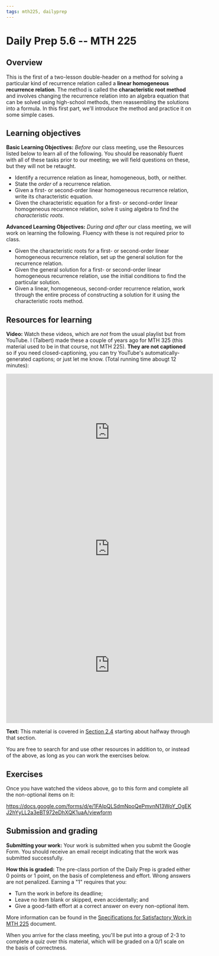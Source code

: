 ```yaml
---
tags: mth225, dailyprep
---
```


# Daily Prep 5.6 -- MTH 225

## Overview

This is the first of a two-lesson double-header on a method for solving a particular kind of recurrence relation called a **linear homogeneous recurrence relation**. The method is called the **characteristic root method** and involves changing the recurrence relation into an algebra equation that can be solved using high-school methods, then reassembling the solutions into a formula. In this first part, we'll introduce the method and practice it on some simple cases. 

## Learning objectives 

**Basic Learning Objectives:** *Before* our class meeting, use the Resources listed below to learn all of the following. You should be reasonably fluent with all of these tasks prior to our meeting; we will field questions on these, but they will not be retaught. 

- Identify a recurrence relation as linear, homogeneous, both, or neither. 
- State the *order* of a recurrence relation. 
- Given a first- or second-order linear homogeneous recurrence relation, write its characteristic equation. 
- Given the characteristic equation for a first- or second-order linear homogeneous recurrence relation, solve it using algebra to find the *characteristic roots*. 

**Advanced Learning Objectives:** *During and after* our class meeting, we will work on learning the following. Fluency with these is not required prior to class. 

- Given the characteristic roots for a first- or second-order linear homogeneous recurrence relation, set up the general solution for the recurrence relation. 
- Given the general solution for a first- or second-order linear homogeneous recurrence relation, use the initial conditions to find the particular solution. 
- Given a linear, homogeneous, second-order recurrence relation, work through the entire process of constructing a solution for it using the characteristic roots method. 


## Resources for learning

**Video:** Watch these videos, which are *not* from the usual playlist but from YouTube. I (Talbert) made these a couple of years ago for MTH 325 (this material used to be in that course, not MTH 225). **They are not captioned** so if you need closed-captioning, you can try YouTube's automatically-generated captions; or just let me know. (Total running time abougt 12 minutes): 

<iframe width="560" height="315" src="https://www.youtube.com/embed/4c6Bg2GJvQw" title="YouTube video player" frameborder="0" allow="accelerometer; autoplay; clipboard-write; encrypted-media; gyroscope; picture-in-picture" allowfullscreen></iframe> 

<iframe width="560" height="315" src="https://www.youtube.com/embed/GvOBBcnIjlw" title="YouTube video player" frameborder="0" allow="accelerometer; autoplay; clipboard-write; encrypted-media; gyroscope; picture-in-picture" allowfullscreen></iframe>

<iframe width="560" height="315" src="https://www.youtube.com/embed/Rwm-NW9Y5iM" title="YouTube video player" frameborder="0" allow="accelerometer; autoplay; clipboard-write; encrypted-media; gyroscope; picture-in-picture" allowfullscreen></iframe>

<br>

**Text:** This material is covered in [Section 2.4](http://discrete.openmathbooks.org/dmoi3/sec_recurrence.html) starting about halfway through that section. 

You are free to search for and use other resources in addition to, or instead of the above, as long as you can work the exercises below.

## Exercises 

Once you have watched the videos above, go to this form and complete all the non-optional items on it:

https://docs.google.com/forms/d/e/1FAIpQLSdmNpoQePmvnN13WoY_OgEKJ2hYyLL2a3eBT972eDhXQK1uaA/viewform


## Submission and grading 

**Submitting your work:** Your work is submitted when you submit the Google Form. You should receive an email receipt indicating that the work was submitted successfully. 

**How this is graded:** The pre-class portion of the Daily Prep is graded either 0 points or 1 point, on the basis of completeness and effort. Wrong answers are not penalized. Earning a "1" requires that you: 

- Turn the work in before its deadline; 
- Leave no item blank or skipped, even accidentally; and 
- Give a good-faith effort at a correct answer on every non-optional item. 

More information can be found in the [Specifications for Satisfactory Work in MTH 225](/Cy6P0rGZQzuOM3NwZ3ZuMw) document. 

When you arrive for the class meeting, you'll be put into a group of 2-3 to complete a quiz over this material, which will be graded on a 0/1 scale on the basis of correctness. 